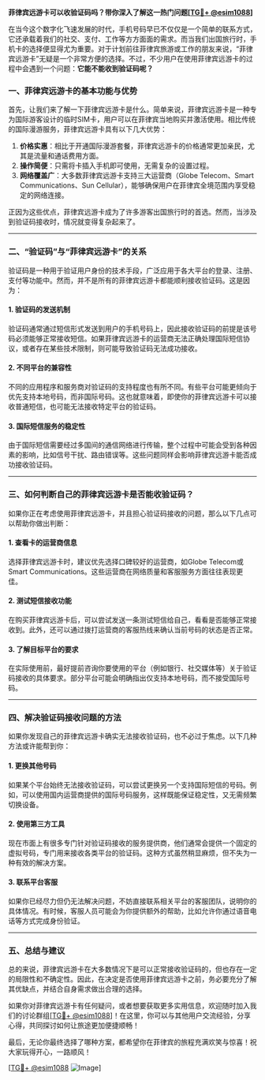 **菲律宾远游卡可以收验证码吗？带你深入了解这一热门问题[[TG💪+ @esim1088](https://t.me/s/esim1088)]**

在当今这个数字化飞速发展的时代，手机号码早已不仅仅是一个简单的联系方式，它还承载着我们的社交、支付、工作等方方面面的需求。而当我们出国旅行时，手机卡的选择便显得尤为重要。对于计划前往菲律宾旅游或工作的朋友来说，“菲律宾远游卡”无疑是一个非常方便的选择。不过，不少用户在使用菲律宾远游卡的过程中会遇到一个问题：**它能不能收到验证码呢？**

### 一、菲律宾远游卡的基本功能与优势

首先，让我们来了解一下菲律宾远游卡是什么。简单来说，菲律宾远游卡是一种专为国际游客设计的临时SIM卡，用户可以在菲律宾当地购买并激活使用。相比传统的国际漫游服务，菲律宾远游卡具有以下几大优势：

1. **价格实惠**：相比于开通国际漫游套餐，菲律宾远游卡的价格通常更加亲民，尤其是流量和通话费用方面。
2. **操作简便**：只需将卡插入手机即可使用，无需复杂的设置过程。
3. **网络覆盖广**：大多数菲律宾远游卡支持三大运营商（Globe Telecom、Smart Communications、Sun Cellular），能够确保用户在菲律宾全境范围内享受稳定的网络连接。

正因为这些优点，菲律宾远游卡成为了许多游客出国旅行时的首选。然而，当涉及到验证码接收时，情况就变得复杂起来了。

---

### 二、“验证码”与“菲律宾远游卡”的关系

验证码是一种用于验证用户身份的技术手段，广泛应用于各大平台的登录、注册、支付等功能中。然而，并不是所有的菲律宾远游卡都能顺利接收验证码。这是因为：

#### 1. 验证码的发送机制
验证码通常通过短信形式发送到用户的手机号码上，因此接收验证码的前提是该号码必须能够正常接收短信。如果菲律宾远游卡的运营商无法正确处理国际短信协议，或者存在某些技术限制，则可能导致验证码无法成功接收。

#### 2. 不同平台的兼容性
不同的应用程序和服务商对验证码的支持程度也有所不同。有些平台可能更倾向于优先支持本地号码，而非国际号码。这也就意味着，即使你的菲律宾远游卡可以接收普通短信，也可能无法接收特定平台的验证码。

#### 3. 国际短信服务的稳定性
由于国际短信需要经过多国间的通信网络进行传输，整个过程中可能会受到各种因素的影响，比如信号干扰、路由错误等。这些问题同样会影响菲律宾远游卡能否成功接收验证码。

---

### 三、如何判断自己的菲律宾远游卡是否能收验证码？

如果你正在考虑使用菲律宾远游卡，并且担心验证码接收的问题，那么以下几点可以帮助你做出判断：

#### 1. 查看卡的运营商信息
选择菲律宾远游卡时，建议优先选择口碑较好的运营商，如Globe Telecom或Smart Communications。这些运营商在网络质量和客服服务方面往往表现更佳。

#### 2. 测试短信接收功能
在购买菲律宾远游卡后，可以尝试发送一条测试短信给自己，看看是否能够正常接收到。此外，还可以通过拨打运营商的客服热线来确认当前号码的状态是否正常。

#### 3. 了解目标平台的要求
在实际使用前，最好提前咨询你要使用的平台（例如银行、社交媒体等）关于验证码接收的具体要求。部分平台可能会明确指出仅支持本地号码，而不接受国际号码。

---

### 四、解决验证码接收问题的方法

如果你发现自己的菲律宾远游卡确实无法接收验证码，也不必过于焦虑。以下几种方法或许能帮到你：

#### 1. 更换其他号码
如果某个平台始终无法接收验证码，可以尝试更换另一个支持国际短信的号码。例如，可以使用国内运营商提供的国际号码服务，这样既能保证稳定性，又无需频繁切换设备。

#### 2. 使用第三方工具
现在市面上有很多专门针对验证码接收的服务提供商，他们通常会提供一个固定的虚拟号码，专门用来接收各类平台的验证码。这种方式虽然稍显麻烦，但不失为一种有效的解决方案。

#### 3. 联系平台客服
如果你已经尽力但仍无法解决问题，不妨直接联系相关平台的客服团队，说明你的具体情况。有时候，客服人员可能会为你提供额外的帮助，比如允许你通过语音电话等方式完成身份验证。

---

### 五、总结与建议

总的来说，菲律宾远游卡在大多数情况下是可以正常接收验证码的，但也存在一定的局限性和不确定性。因此，在决定是否使用菲律宾远游卡之前，务必要充分了解其优缺点，并结合自身需求做出合理的选择。

如果你对菲律宾远游卡有任何疑问，或者想要获取更多实用信息，欢迎随时加入我们的讨论群组[[TG💪+ @esim1088](https://t.me/s/esim1088)]！在这里，你可以与其他用户交流经验，分享心得，共同探讨如何让旅途更加便捷顺畅！

最后，无论你最终选择了哪种方案，都希望你在菲律宾的旅程充满欢笑与惊喜！祝大家玩得开心，一路顺风！

[[TG💪+ @esim1088](https://t.me/s/esim1088) ![Image](https://i.postimg.cc/4NQfJmqS/Snipaste-2025-05-13-00-14-12.png)]